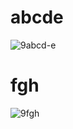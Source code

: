 # abcde

![9abcd-e](https://github.com/shimaafathi123/ITI_OS_intake44/assets/93112282/095783d2-0f1f-4dbf-9f28-b5ce9608426e)

# fgh

![9fgh](https://github.com/shimaafathi123/ITI_OS_intake44/assets/93112282/6cb66104-7be5-4ab1-a09a-8204d39a8c55)

